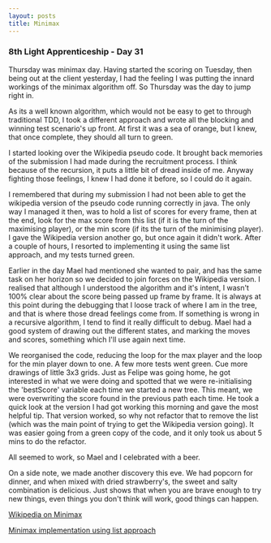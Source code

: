 ```yaml
---
layout: posts
title: Minimax
---
```

### 8th Light Apprenticeship - Day 31

Thursday was minimax day. Having started the scoring on Tuesday, then being out at the client yesterday, I had the feeling I was putting the innard workings of the minimax algorithm off. So Thursday was the day to jump right in. 

<!--break--> 

As its a well known algorithm, which would not be easy to get to through traditional TDD, I took a different approach and wrote all the blocking and winning test scenario's up front. At first it was a sea of orange, but I knew, that once complete, they should all turn to green.

I started looking over the Wikipedia pseudo code. It brought back memories of the submission I had made during the recruitment process. I think because of the recursion, it puts a little bit of dread inside of me. Anyway fighting those feelings, I knew I had done it before, so I could do it again.

I remembered that during my submission I had not been able to get the wikipedia version of the pseudo code running correctly in java. The only way I managed it then, was to hold a list of scores for every frame, then at the end, look for the max score from this list (if it is the turn of the maximising player), or the min score (if its the turn of the minimising player). I gave the Wikipedia version another go, but once again it didn't work. After a couple of hours, I resorted to implementing it using the same list approach, and my tests turned green.

Earlier in the day Mael had mentioned she wanted to pair, and has the same task on her horizon so we decided to join forces on the Wikipedia version. I realised that although I understood the algorithm and it's intent, I wasn't 100% clear about the score being passed up frame by frame. It is always at this point during the debugging that I loose track of where I am in the tree, and that is where those dread feelings come from. If something is wrong in a recursive algorithm, I tend to find it really difficult to debug. Mael had a good system of drawing out the different states, and marking the moves and scores, something which I'll use again next time.

We reorganised the code, reducing the loop for the max player and the loop for the min player down to one. A few more tests went green. Cue more drawings of little 3x3 grids. Just as Felipe was going home, he got interested in what we were doing and spotted that we were re-initialising the 'bestScore' variable each time we started a new tree. This meant, we were overwriting the score found in the previous path each time. He took a quick look at the version I had got working this morning and gave the most helpful tip. That version worked, so why not refactor that to remove the list (which was the main point of trying to get the Wikipedia version going). 
It was easier going from a green copy of the code, and it only took us about 5 mins to do the refactor. 

All seemed to work, so Mael and I celebrated with a beer.

On a side note, we made another discovery this eve. We had popcorn for dinner, and when mixed with dried strawberry's, the sweet and salty combination is delicious. Just shows that when you are brave enough to try new things, even things you don't think will work, good things can happen.


[Wikipedia on Minimax](https://en.wikipedia.org/wiki/Minimax)

[Minimax implementation using list approach](http://neverstopbuilding.com/minimax)